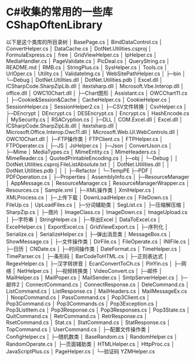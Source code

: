 <h1>C#收集的常用的一些库CShapOftenLibrary</h1>
以下是这个类库的所目录树
│  BasePage.cs
│  BindDataControl.cs
│  ConvertHelper.cs
│  DataCache.cs
│  DotNet.Utilities.csproj
│  FormulaExpress.cs
│  free
│  GridViewHelper.cs
│  IpHelper.cs
│  MediaHandler.cs
│  PageValidate.cs
│  PicDeal.cs
│  QueryString.cs
│  README.md
│  RMB.cs
│  StringPlus.cs
│  SysHelper.cs
│  Tools.cs
│  UrlOper.cs
│  Utility.cs
│  ValidateImg.cs
│  WebSitePathHelper.cs
│  
├─bin
│  └─Debug
│          DotNet.Utilities.dll
│          DotNet.Utilities.pdb
│          Excel.dll
│          ICSharpCode.SharpZipLib.dll
│          itextsharp.dll
│          Microsoft.Vbe.Interop.dll
│          office.dll
│          OWC10Chart.dll
│          
├─Chart图形
│      Assistant.cs
│      OWCChart11.cs
│      
├─Cookie&Session&Cache
│      CacheHelper.cs
│      CookieHelper.cs
│      SessionHelper.cs
│      SessionHelper2.cs
│      
├─CSV文件转换
│      CsvHelper.cs
│      
├─DEncrypt
│      DEncrypt.cs
│      DESEncrypt.cs
│      Encrypt.cs
│      HashEncode.cs
│      MySecurity.cs
│      RSACryption.cs
│      
├─DLL
│      COM.Excel.dll
│      Excel.dll
│      ICSharpCode.SharpZipLib.dll
│      itextsharp.dll
│      Microsoft.Office.Interop.Owc11.dll
│      Microsoft.Web.UI.WebControls.dll
│      OWC10Chart.dll
│      
├─FTP操作类
│      FTPClient.cs
│      FTPHelper.cs
│      FTPOperater.cs
│      
├─JS
│      JsHelper.cs
│      
├─Json
│      ConvertJson.cs
│      
├─Mime
│      MediaTypes.cs
│      MimeEntity.cs
│      MimeHeaders.cs
│      MimeReader.cs
│      QuotedPrintableEncoding.cs
│      
├─obj
│  └─Debug
│      │  DotNet.Utilities.csproj.FileListAbsolute.txt
│      │  DotNet.Utilities.dll
│      │  DotNet.Utilities.pdb
│      │  
│      ├─Refactor
│      └─TempPE
├─PDF
│      PDFOperation.cs
│      
├─Properties
│      AssemblyInfo.cs
│      
├─ResourceManager
│      AppMessage.cs
│      ResourceManager.cs
│      ResourceManagerWrapper.cs
│      Resources.cs
│      Sample.xml
│      
├─XML操作类
│      XmlHelper.cs
│      XMLProcess.cs
│      
├─上传下载
│      DownLoadHelper.cs
│      FileDown.cs
│      FileUp.cs
│      UpLoadFiles.cs
│      
├─分词辅助类
│      SegList.cs
│      
├─压缩解压缩
│      SharpZip.cs
│      
├─图片
│      ImageClass.cs
│      ImageDown.cs
│      ImageUpload.cs
│      
├─字符串
│      StringHelper.cs
│      
├─导出Excel
│      DataToExcel.cs
│      ExcelHelper.cs
│      ExportExcel.cs
│      GridViewExport.cs
│      
├─序列化
│      Serialize.cs
│      SerializeHelper.cs
│      
├─弹出消息类
│      MessageBox.cs
│      ShowMessage.cs
│      
├─文件操作类
│      DirFile.cs
│      FileOperate.cs
│      INIFile.cs
│      
├─日历
│      CNDate.cs
│      
├─时间操作类
│      DateFormat.cs
│      TimeHelper.cs
│      TimeParser.cs
│      
├─条形码
│      BarCodeToHTML.cs
│      
├─正则表达式
│      RegexHelper.cs
│      
├─汉字转拼音
│      EcanConvertToCh.cs
│      PinYin.cs
│      
├─网络
│      NetHelper.cs
│      
├─视频转换类
│      VideoConvert.cs
│      
├─邮件
│      MailHelper.cs
│      MailPoper.cs
│      MailSender.cs
│      SmtpServerHelper.cs
│      
├─邮件2
│      ConnectCommand.cs
│      ConnectResponse.cs
│      DeleCommand.cs
│      ListCommand.cs
│      ListResponse.cs
│      MailHeaders.cs
│      MailMessageEx.cs
│      NoopCommand.cs
│      PassCommand.cs
│      Pop3Client.cs
│      Pop3Command.cs
│      Pop3Commands.cs
│      Pop3Exception.cs
│      Pop3ListItem.cs
│      Pop3Response.cs
│      Pop3Responses.cs
│      Pop3State.cs
│      QuitCommand.cs
│      RetrCommand.cs
│      RetrResponse.cs
│      RsetCommand.cs
│      Stat.cs
│      StatCommand.cs
│      StatResponse.cs
│      TopCommand.cs
│      UserCommand.cs
│      
├─配置文件操作类
│      ConfigHelper.cs
│      
├─随机数类
│      BaseRandom.cs
│      RandomHelper.cs
│      RandomOperate.cs
│      
├─页面辅助类
│      HTMLHelper.cs
│      HttpProc.cs
│      JavaScriptPlus.cs
│      PageHelper.cs
│      
└─验证码
        YZMHelper.cs
        

